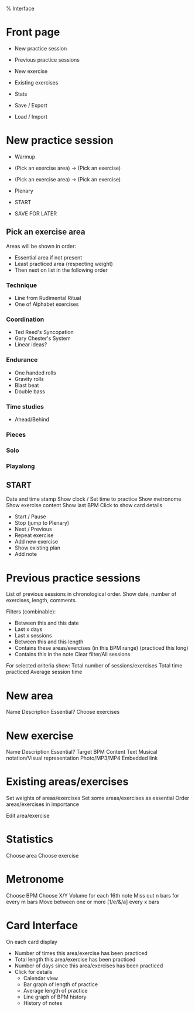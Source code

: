 % Interface

# Front page

- New practice session
- Previous practice sessions

- New exercise
- Existing exercises

- Stats

- Save / Export
- Load / Import


# New practice session

- Warmup
- (Pick an exercise area) -> (Pick an exercise)
- (Pick an exercise area) -> (Pick an exercise)
- Plenary

- START
- SAVE FOR LATER

## Pick an exercise area

Areas will be shown in order:
- Essential area if not present
- Least practiced area (respecting weight)
- Then next on list in the following order


### Technique
- Line from Rudimental Ritual
- One of Alphabet exercises

### Coordination
- Ted Reed's Syncopation
- Gary Chester's System
- Linear ideas?

### Endurance
- One handed rolls
- Gravity rolls
- Blast beat
- Double bass

### Time studies
- Ahead/Behind

### Pieces

### Solo

### Playalong

## START

Date and time stamp
Show clock / Set time to practice
Show metronome
Show exercise content
Show last BPM
Click to show card details

- Start / Pause
- Stop (jump to Plenary)
- Next / Previous
- Repeat exercise
- Add new exercise
- Show existing plan
- Add note

# Previous practice sessions

List of previous sessions in chronological order. Show date, number of exercises, length, comments.

Filters (combinable):
- Between this and this date
- Last x days
- Last x sessions
- Between this and this length
- Contains these areas/exercises (in this BPM range) (practiced this long)
- Contains this in the note
Clear filter/All sessions

For selected criteria show:
Total number of sessions/exercises
Total time practiced
Average session time

# New area

Name
Description
Essential?
Choose exercises

# New exercise

Name
Description
Essential?
Target BPM
Content
    Text
    Musical notation/Visual representation
    Photo/MP3/MP4
    Embedded link

# Existing areas/exercises

Set weights of areas/exercises
Set some areas/exercises as essential
Order areas/exercises in importance

Edit area/exercise

# Statistics

Choose area
Choose exercise


# Metronome

Choose BPM
Choose X/Y
Volume for each 16th note
Miss out n bars for every m bars
Move between one or more [1/e/&/a] every x bars

# Card Interface

On each card display
- Number of times this area/exercise has been practiced
- Total length this area/exercise has been practiced
- Number of days since this area/exercises has been practiced
- Click for details
    - Calendar view 
    - Bar graph of length of practice
    - Average length of practice
    - Line graph of BPM history 
    - History of notes


